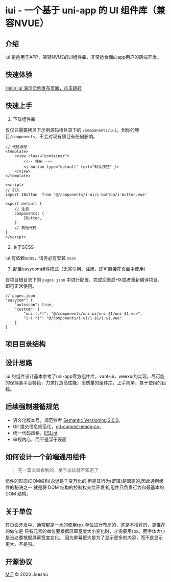 # iui - 一个基于 uni-app 的 UI 组件库（兼容NVUE）

## 介绍
iui 是适用于APP，兼容NVUE的UI组件库，非常适合面向app用户的跨端开发。

## 快速体验

[Hello Iui 演示示例发布页面，点击跳转](https://dev.dcloud.net.cn/publish/app/preview?id=helloiui)

## 快速上手

1. 下载组件库

仅仅只需要拷贝下示例源码根目录下的 `/components/iui`，到你的项目`/components`，不会对现有项目有任何影响。

```
// 代码演示
<template>
    <view class="container">
        <!-- 使用 -->
        <i-button type="default" text="默认按钮" />
    </view>
</template>

<script>
// 引入
import IButton  from '@/components/i-ui/i-button/i-button.vue'

export default {
    // 注册
    components: {
        IButton,
    }
    // 其他代码
}
</script>
```

2. 关于SCSS

iui 有依赖scss，请务必有安装 `sass`

3. 配置easycom组件模式（无需引用、注册，即可直接在页面中使用）

在项目根目录下的 `pages.json` 中进行配置，完成后重启HX或者重新编译项目，即可正常使用。

```
// pages.json
"easycom": {
    "autoscan": true,
    "custom": {
        "uni-(.*)": "@/components/uni-ui/uni-$1/uni-$1.vue",
        "i-(.*)": "@/components/i-ui/i-$1/i-$1.vue"
    }
}
```

## 项目目录结构

## 设计思路

iui 的组件设计基本参考了uni-app官方组件库，vant-ui，weexui的实现，尽可能的保持各平台特色，力求打造高性能，高质量的组件库，上手简单，易于使用的目标。

## 后续强制遵循规范

- 语义化版本号，规范参考 [Semantic Versioning 2.0.0](https://semver.org/lang/zh-CN/)。
- Git 提交信息规范化，[git-commit-emoji-cn](https://github.com/liuchengxu/git-commit-emoji-cn)。
- 统一代码风格，[ESLint](https://panjiachen.gitee.io/vue-element-admin-site/zh/guide/advanced/eslint.html#%E9%85%8D%E7%BD%AE%E9%A1%B9)
- 审视内心，而不是浮于表面

## 如何设计一个前端通用组件

> 在一篇文章看到的，至于出处就不知道了

组件的形态(DOM结构)永远是千变万化的,但是其行为(逻辑)是固定的,因此通用组件的秘诀之一
就是将 DOM 结构的控制权交给开发者,组件只负责行为和最基本的 DOM 结构。

## 关于单位

在页面开发中，通常都是一水的使用rpx 单位进行布局的，这是不推荐的，更推荐的做法是
只有元素的单位要根据屏幕宽度大小变化时，才需要用rpx。而字体大小是没必要根据屏幕宽度变化。
因为屏幕更大是为了显示更多的内容，而不是显示更大，不是吗。


## 开源协议

[MIT](LICENSE) © 2020 Joeshu

